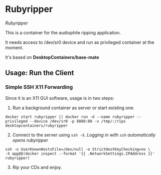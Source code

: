 # Rubyripper
_Rubyripper_

This is a container for the audiophile ripping application.

It needs access to /dev/sr0 device and run as privileged container at the moment.

It's based on __DesktopContainers/base-mate__

## Usage: Run the Client

### Simple SSH X11 Forwarding

Since it is an X11 GUI software, usage is in two steps:
  1. Run a background container as server or start existing one.

    docker start rubyripper || docker run -d --name rubyripper --privileged --device /dev/sr0 -p 8888:80 -v /tmp/:/rips desktopcontainers/rubyripper
        
  2. Connect to the server using `ssh -X`. 
     _Logging in with `ssh` automatically opens rubyripper_

    ssh -o UserKnownHostsFile=/dev/null -o StrictHostKeyChecking=no \
    -X app@$(docker inspect --format '{{ .NetworkSettings.IPAddress }}' rubyripper)
        
  3. Rip your CDs and enjoy.
